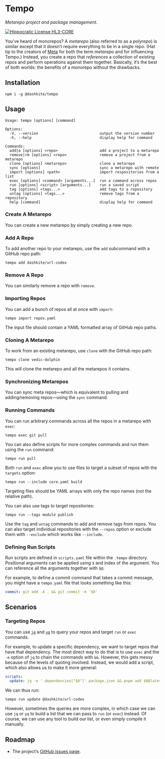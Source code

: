 # Tempo
*Metarepo project and package management.*

[![Hippocratic License HL3-CORE](https://img.shields.io/static/v1?label=Hippocratic%20License&message=HL3-CORE&labelColor=5e2751&color=bc8c3d)](https://firstdonoharm.dev/version/3/0/core.html)

You’ve heard of monorepos? A *metarepo* (also referred to as a *polyrepo*) is similar except that it doesn’t require everything to be in a single repo. (Hat tip to the creators of [Meta](https://github.com/mateodelnorte/meta) for both the term _metarepo_ and for influencing Tempo.) Instead, you create a repo that _references_ a collection of existing repos and perform operations against them together. Basically, it’s the best of both worlds: the benefits of a monorepo without the drawbacks.

## Installation

```
npm i -g @dashkite/tempo
```

## Usage

```
Usage: tempo [options] [command]

Options:
  -V, --version                            output the version number
  -h, --help                               display help for command

Commands:
  add|a [options] <repo>                   add a project to a metarepo
  remove|rm [options] <repo>               remove a project from a metarepo
  clone [options] <metarepo>               clone a metarepo
  sync [options]                           sync a metarepo with remote
  import [options] <path>                  import respositories from a list
  exec [options] <command> [arguments...]  run a command across repos
  run [options] <script> [arguments...]    run a saved script
  tag [options] <tags...>                  add tags to a repository
  untag [options] <tags...>                remove tags from a repository
  help [command]                           display help for command
```

### Create A Metarepo

You can create a new metarepo by simply creating a new repo.

### Add A Repo

To add another repo to your metarepo, use the `add` subcommand with a GitHub repo path:

```
tempo add dashkite/url-codex
```

### Remove A Repo

You can similarly remove a repo with `remove`.

### Importing Repos

You can add a bunch of repos all at once with `import`:

```
tempo import repos.yaml
```

The input file should contain a YAML formatted array of GitHub repo paths.

### Cloning A Metarepo

To work from an existing metarepo, use `clone` with the GitHub repo path:

```
tempo clone vedic-dolphin
```

This will clone the metarepo and all the metarepos it contains.

### Synchronizing Metarepos

You can sync meta repos—which is equivalent to pulling and adding/removing repos—using the `sync` command.

### Running Commands

You can run arbitrary commands across all the repos in a metarepo with `exec`:

```
tempo exec git pull
```

You can also define scripts for more complex commands and run them using the `run` command:

```
tempo run pull
```

Both `run` and `exec` allow you to use files to target a subset of repos with the `targets` option:

```
tempo run --include core.yaml build
```

Targeting files should be YAML arrays with only the repo names (not the relative path).

You can also use tags to target repositories:

```
tempo run --tags module publish
```

Use the `tag` and `untag` commands to add and remove tags from repos. You can also target individual repositories with the `--repos` option or exclude them with `--exclude` which works like `--include`.

### Defining Run Scripts

Run scripts are defined in `scripts.yaml` file within the `.tempo` directory. Positional arguments can be applied using `$` and index of the argument. You can reference all the arguments together with `$@`.

For example, to define a commit command that takes a commit message, you might have a `tempo.yaml` file that looks something like this:

```yaml
commit: git add -A . && git commit -m '$0'
```

## Scenarios

### Targeting Repos

You can use [`jq`](https://stedolan.github.io/jq/) and [`yq`](https://mikefarah.gitbook.io/yq/) to query your repos and target `run` or `exec` commands.

For example, to update a specific dependency, we want to target repos that have that dependency. The most direct way to do that is to use `exec` and the `-e` option of `jq` to chain the commands with `&&`. However, this gets messy because of the levels of quoting involved. Instead, we would add a script, which also allows us to make it more general:

```yaml
scripts:
  update: jq -e '.dependencies["$0"]' package.json && pnpm add $0@latest
```

We can thus run:

```
tempo run update @dashkite/url-codex
```

However, sometimes the queries are more complex, in which case we can use `jq` or `yq` to build a list that we can pass to `run` (or `exec`) instead. Of course, we can use any tool to build our list, or even simply compile it manually.

## Roadmap

- The project’s [GitHub issues page](https://github.com/dashkite/tempo/issues).
